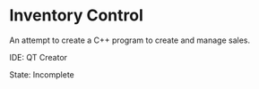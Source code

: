 # Inventory Control
 An attempt to create a C++ program to create and manage sales.
 
 IDE: QT Creator
 
 State: Incomplete
